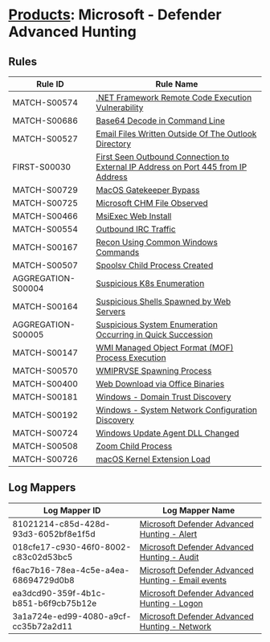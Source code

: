 # [Products](README.md): Microsoft - Defender Advanced Hunting

## Rules

|Rule ID|Rule Name|
|----|----|
|MATCH-S00574|[.NET Framework Remote Code Execution Vulnerability](../rules/MATCH-S00574.md)|
|MATCH-S00686|[Base64 Decode in Command Line](../rules/MATCH-S00686.md)|
|MATCH-S00527|[Email Files Written Outside Of The Outlook Directory](../rules/MATCH-S00527.md)|
|FIRST-S00030|[First Seen Outbound Connection to External IP Address on Port 445 from IP Address](../rules/FIRST-S00030.md)|
|MATCH-S00729|[MacOS Gatekeeper Bypass](../rules/MATCH-S00729.md)|
|MATCH-S00725|[Microsoft CHM File Observed](../rules/MATCH-S00725.md)|
|MATCH-S00466|[MsiExec Web Install](../rules/MATCH-S00466.md)|
|MATCH-S00554|[Outbound IRC Traffic](../rules/MATCH-S00554.md)|
|MATCH-S00167|[Recon Using Common Windows Commands](../rules/MATCH-S00167.md)|
|MATCH-S00507|[Spoolsv Child Process Created](../rules/MATCH-S00507.md)|
|AGGREGATION-S00004|[Suspicious K8s Enumeration](../rules/AGGREGATION-S00004.md)|
|MATCH-S00164|[Suspicious Shells Spawned by Web Servers](../rules/MATCH-S00164.md)|
|AGGREGATION-S00005|[Suspicious System Enumeration Occurring in Quick Succession](../rules/AGGREGATION-S00005.md)|
|MATCH-S00147|[WMI Managed Object Format (MOF) Process Execution](../rules/MATCH-S00147.md)|
|MATCH-S00570|[WMIPRVSE Spawning Process](../rules/MATCH-S00570.md)|
|MATCH-S00400|[Web Download via Office Binaries](../rules/MATCH-S00400.md)|
|MATCH-S00181|[Windows - Domain Trust Discovery](../rules/MATCH-S00181.md)|
|MATCH-S00192|[Windows - System Network Configuration Discovery](../rules/MATCH-S00192.md)|
|MATCH-S00724|[Windows Update Agent DLL Changed](../rules/MATCH-S00724.md)|
|MATCH-S00508|[Zoom Child Process](../rules/MATCH-S00508.md)|
|MATCH-S00726|[macOS Kernel Extension Load](../rules/MATCH-S00726.md)|


## Log Mappers

|Log Mapper ID|Log Mapper Name|
|----|----|
|81021214-c85d-428d-93d3-6052bf8e1f5d|[Microsoft Defender Advanced Hunting - Alert](../mappings/81021214-c85d-428d-93d3-6052bf8e1f5d.md)|
|018cfe17-c930-46f0-8002-c83c02d53bc5|[Microsoft Defender Advanced Hunting - Audit](../mappings/018cfe17-c930-46f0-8002-c83c02d53bc5.md)|
|f6ac7b16-78ea-4c5e-a4ea-68694729d0b8|[Microsoft Defender Advanced Hunting - Email events](../mappings/f6ac7b16-78ea-4c5e-a4ea-68694729d0b8.md)|
|ea3dcd90-359f-4b1c-b851-b6f9cb75b12e|[Microsoft Defender Advanced Hunting - Logon](../mappings/ea3dcd90-359f-4b1c-b851-b6f9cb75b12e.md)|
|3a1a724e-ed99-4080-a9cf-cc35b72a2d11|[Microsoft Defender Advanced Hunting - Network](../mappings/3a1a724e-ed99-4080-a9cf-cc35b72a2d11.md)|


